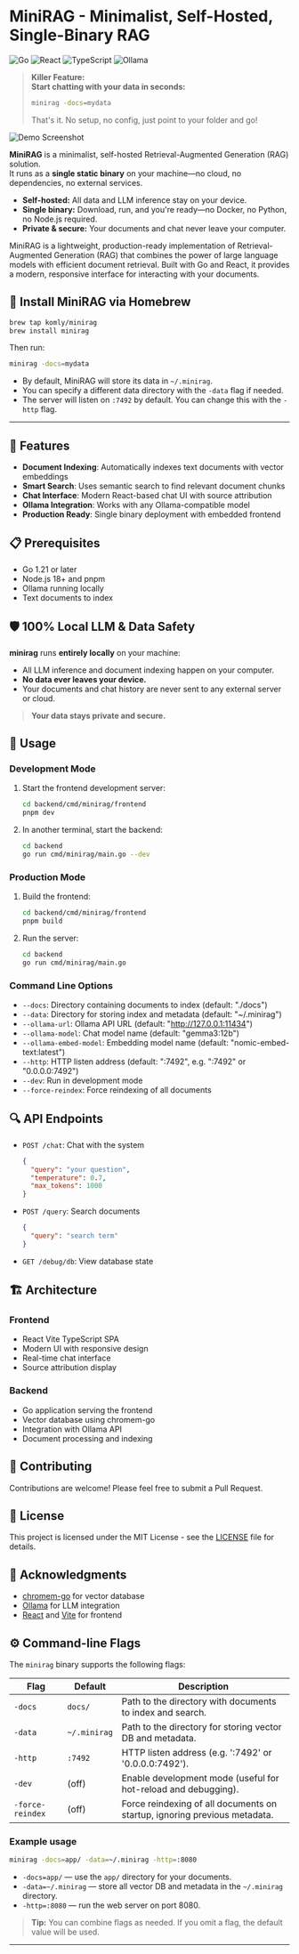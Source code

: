 # MiniRAG - Minimalist, Self-Hosted, Single-Binary RAG

![Go](https://img.shields.io/badge/Go-1.21+-00ADD8?style=for-the-badge&logo=go)
![React](https://img.shields.io/badge/React-18+-61DAFB?style=for-the-badge&logo=react)
![TypeScript](https://img.shields.io/badge/TypeScript-5+-3178C6?style=for-the-badge&logo=typescript)
![Ollama](https://img.shields.io/badge/Ollama-0.1+-000000?style=for-the-badge&logo=ollama)

> **Killer Feature:**  
> **Start chatting with your data in seconds:**  
> ```sh
> minirag -docs=mydata
> ```
> That's it. No setup, no config, just point to your folder and go!

![Demo Screenshot](doc/screenshot.png)

**MiniRAG** is a minimalist, self-hosted Retrieval-Augmented Generation (RAG) solution.  
It runs as a **single static binary** on your machine—no cloud, no dependencies, no external services.

- **Self-hosted:** All data and LLM inference stay on your device.
- **Single binary:** Download, run, and you're ready—no Docker, no Python, no Node.js required.
- **Private & secure:** Your documents and chat never leave your computer.


MiniRAG is a lightweight, production-ready implementation of Retrieval-Augmented Generation (RAG) that combines the power of large language models with efficient document retrieval. Built with Go and React, it provides a modern, responsive interface for interacting with your documents.

## 🍺 Install MiniRAG via Homebrew

```sh
brew tap komly/minirag
brew install minirag
```

Then run:

```sh
minirag -docs=mydata
```

- By default, MiniRAG will store its data in `~/.minirag`.
- You can specify a different data directory with the `-data` flag if needed.
- The server will listen on `:7492` by default. You can change this with the `-http` flag.

---

## 🚀 Features

- **Document Indexing**: Automatically indexes text documents with vector embeddings
- **Smart Search**: Uses semantic search to find relevant document chunks
- **Chat Interface**: Modern React-based chat UI with source attribution
- **Ollama Integration**: Works with any Ollama-compatible model
- **Production Ready**: Single binary deployment with embedded frontend

## 📋 Prerequisites

- Go 1.21 or later
- Node.js 18+ and pnpm
- Ollama running locally
- Text documents to index

## 🛡️ 100% Local LLM & Data Safety

**minirag** runs **entirely locally** on your machine:
- All LLM inference and document indexing happen on your computer.
- **No data ever leaves your device.**
- Your documents and chat history are never sent to any external server or cloud.

> **Your data stays private and secure.**

## 🚀 Usage

### Development Mode

1. Start the frontend development server:
   ```bash
   cd backend/cmd/minirag/frontend
   pnpm dev
   ```

2. In another terminal, start the backend:
   ```bash
   cd backend
   go run cmd/minirag/main.go --dev
   ```

### Production Mode

1. Build the frontend:
   ```bash
   cd backend/cmd/minirag/frontend
   pnpm build
   ```

2. Run the server:
   ```bash
   cd backend
   go run cmd/minirag/main.go
   ```

### Command Line Options

- `--docs`: Directory containing documents to index (default: "./docs")
- `--data`: Directory for storing index and metadata (default: "~/.minirag")
- `--ollama-url`: Ollama API URL (default: "http://127.0.0.1:11434")
- `--ollama-model`: Chat model name (default: "gemma3:12b")
- `--ollama-embed-model`: Embedding model name (default: "nomic-embed-text:latest")
- `--http`: HTTP listen address (default: ":7492", e.g. ":7492" or "0.0.0.0:7492")
- `--dev`: Run in development mode
- `--force-reindex`: Force reindexing of all documents

## 🔍 API Endpoints

- `POST /chat`: Chat with the system
  ```json
  {
    "query": "your question",
    "temperature": 0.7,
    "max_tokens": 1000
  }
  ```

- `POST /query`: Search documents
  ```json
  {
    "query": "search term"
  }
  ```

- `GET /debug/db`: View database state

## 🏗️ Architecture

### Frontend
- React Vite TypeScript SPA
- Modern UI with responsive design
- Real-time chat interface
- Source attribution display

### Backend
- Go application serving the frontend
- Vector database using chromem-go
- Integration with Ollama API
- Document processing and indexing

## 🤝 Contributing

Contributions are welcome! Please feel free to submit a Pull Request.

## 📝 License

This project is licensed under the MIT License - see the [LICENSE](LICENSE) file for details.

## 🙏 Acknowledgments

- [chromem-go](https://github.com/philippgille/chromem-go) for vector database
- [Ollama](https://ollama.ai/) for LLM integration
- [React](https://reactjs.org/) and [Vite](https://vitejs.dev/) for frontend

## ⚙️ Command-line Flags

The `minirag` binary supports the following flags:

| Flag           | Default         | Description                                                                 |
|----------------|----------------|-----------------------------------------------------------------------------|
| `-docs`        | `docs/`        | Path to the directory with documents to index and search.                   |
| `-data`        | `~/.minirag`   | Path to the directory for storing vector DB and metadata.                   |
| `-http`        | `:7492`        | HTTP listen address (e.g. ':7492' or '0.0.0.0:7492').                       |
| `-dev`         | (off)          | Enable development mode (useful for hot-reload and debugging).              |
| `-force-reindex` | (off)        | Force reindexing of all documents on startup, ignoring previous metadata.   |

### Example usage

```sh
minirag -docs=app/ -data=~/.minirag -http=:8080
```

- `-docs=app/` — use the `app/` directory for your documents.
- `-data=~/.minirag` — store all vector DB and metadata in the `~/.minirag` directory.
- `-http=:8080` — run the web server on port 8080.

> **Tip:** You can combine flags as needed. If you omit a flag, the default value will be used.

--- 